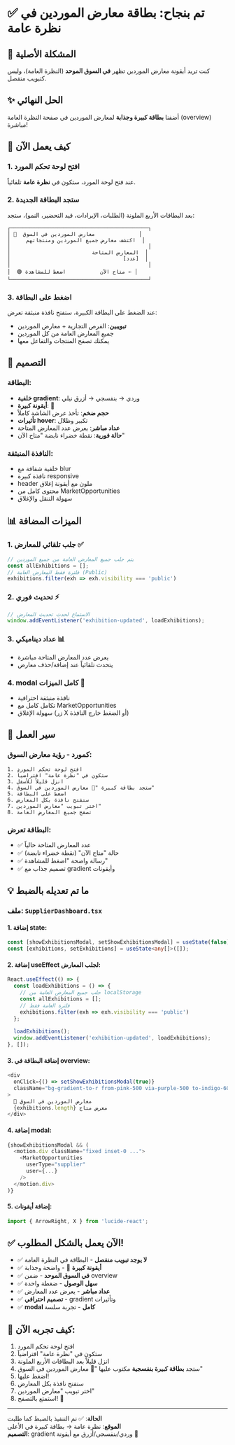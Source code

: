 # ✅ تم بنجاح: بطاقة معارض الموردين في نظرة عامة

## 🎯 المشكلة الأصلية
كنت تريد أيقونة معارض الموردين تظهر **في السوق الموحد** (النظرة العامة)، وليس كتبويب منفصل.

## ✨ الحل النهائي
أضفنا **بطاقة كبيرة وجذابة** لمعارض الموردين في صفحة النظرة العامة (overview) مباشرة!

## 📍 كيف يعمل الآن

### 1. افتح لوحة تحكم المورد
عند فتح لوحة المورد، ستكون في **نظرة عامة** تلقائياً.

### 2. ستجد البطاقة الجديدة
بعد البطاقات الأربع الملونة (الطلبات، الإيرادات، قيد التحضير، النمو)، ستجد:

```
┌────────────────────────────────────────────┐
│ 🏪  معارض الموردين في السوق              │
│     اكتشف معارض جميع الموردين ومنتجاتهم  │
│                                            │
│                          المعارض المتاحة  │
│                                    [عدد]  │
│                                            │
│  🟢 متاح الآن           اضغط للمشاهدة ← │
└────────────────────────────────────────────┘
```

### 3. اضغط على البطاقة
عند الضغط على البطاقة الكبيرة، ستفتح نافذة منبثقة تعرض:
- **تبويبين**: الفرص التجارية + معارض الموردين
- جميع المعارض العامة من كل الموردين
- يمكنك تصفح المنتجات والتفاعل معها

## 🎨 التصميم

### البطاقة:
- **خلفية gradient**: وردي → بنفسجي → أزرق نيلي
- **أيقونة كبيرة**: 🏪
- **حجم ضخم**: تأخذ عرض الشاشة كاملاً
- **تأثيرات hover**: تكبير وظلال
- **عداد مباشر**: يعرض عدد المعارض المتاحة
- **حالة فورية**: نقطة خضراء نابضة "متاح الآن"

### النافذة المنبثقة:
- خلفية شفافة مع blur
- نافذة كبيرة responsive
- header ملون مع أيقونة إغلاق
- محتوى كامل من MarketOpportunities
- سهولة التنقل والإغلاق

## 📊 الميزات المضافة

### 1. جلب تلقائي للمعارض ✅
```typescript
// يتم جلب جميع المعارض العامة من جميع الموردين
const allExhibitions = [];
// فلترة فقط المعارض العامة (Public)
exhibitions.filter(exh => exh.visibility === 'public')
```

### 2. تحديث فوري ⚡
```typescript
// الاستماع لحدث تحديث المعارض
window.addEventListener('exhibition-updated', loadExhibitions);
```

### 3. عداد ديناميكي 📊
- يعرض عدد المعارض المتاحة مباشرة
- يتحدث تلقائياً عند إضافة/حذف معارض

### 4. modal كامل الميزات 🎯
- نافذة منبثقة احترافية
- تكامل كامل مع MarketOpportunities
- سهولة الإغلاق (زر X أو الضغط خارج النافذة)

## 🔄 سير العمل

### كمورد - رؤية معارض السوق:
```
1. افتح لوحة تحكم المورد
2. ستكون في "نظرة عامة" افتراضياً
3. انزل قليلاً للأسفل
4. ستجد بطاقة كبيرة "🏪 معارض الموردين في السوق"
5. اضغط على البطاقة
6. ستفتح نافذة بكل المعارض
7. اختر تبويب "معارض الموردين"
8. تصفح جميع المعارض العامة
```

### البطاقة تعرض:
- ✅ عدد المعارض المتاحة حالياً
- ✅ حالة "متاح الآن" (نقطة خضراء نابضة)
- ✅ رسالة واضحة "اضغط للمشاهدة"
- ✅ تصميم جذاب مع gradient وأيقونات

## 💡 ما تم تعديله بالضبط

### ملف: `SupplierDashboard.tsx`

#### 1. إضافة state:
```typescript
const [showExhibitionsModal, setShowExhibitionsModal] = useState(false);
const [exhibitions, setExhibitions] = useState<any[]>([]);
```

#### 2. إضافة useEffect لجلب المعارض:
```typescript
React.useEffect(() => {
  const loadExhibitions = () => {
    // جلب جميع المعارض العامة من localStorage
    const allExhibitions = [];
    // فلترة العامة فقط
    exhibitions.filter(exh => exh.visibility === 'public')
  };
  
  loadExhibitions();
  window.addEventListener('exhibition-updated', loadExhibitions);
}, []);
```

#### 3. إضافة البطاقة في overview:
```typescript
<div 
  onClick={() => setShowExhibitionsModal(true)}
  className="bg-gradient-to-r from-pink-500 via-purple-500 to-indigo-600 ..."
>
  🏪 معارض الموردين في السوق
  {exhibitions.length} معرض متاح
</div>
```

#### 4. إضافة modal:
```typescript
{showExhibitionsModal && (
  <motion.div className="fixed inset-0 ...">
    <MarketOpportunities 
      userType="supplier"
      user={...}
    />
  </motion.div>
)}
```

#### 5. إضافة أيقونات:
```typescript
import { ArrowRight, X } from 'lucide-react';
```

## ✅ الآن يعمل بالشكل المطلوب!

- ✅ **لا يوجد تبويب منفصل** - البطاقة في النظرة العامة
- ✅ **أيقونة كبيرة** 🏪 - واضحة وجذابة
- ✅ **في السوق الموحد** - ضمن overview
- ✅ **سهل الوصول** - ضغطة واحدة
- ✅ **عداد مباشر** - يعرض عدد المعارض
- ✅ **تصميم احترافي** - gradient وتأثيرات
- ✅ **modal كامل** - تجربة سلسة

## 🎯 كيف تجربه الآن:

1. افتح لوحة تحكم المورد
2. ستكون في "نظرة عامة" افتراضياً
3. انزل قليلاً بعد البطاقات الأربع الملونة
4. ستجد **بطاقة كبيرة بنفسجية** مكتوب عليها "🏪 معارض الموردين في السوق"
5. اضغط عليها!
6. ستفتح نافذة بكل المعارض
7. اختر تبويب "معارض الموردين"
8. استمتع بالتصفح! 🎉

---

**الحالة**: ✅ تم التنفيذ بالضبط كما طلبت  
**الموقع**: نظرة عامة → بطاقة كبيرة في الأعلى  
**التصميم**: gradient وردي/بنفسجي/أزرق مع أيقونة 🏪
